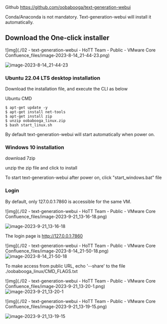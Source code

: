 
Github https://github.com/oobabooga/text-generation-webui

Conda/Anaconda is not mandatory. Text-generation-webui will install it automatically.

## Download the One-click installer

![img](./02 - text-generation-webui - HoTT Team - Public - VMware Core Confluence_files/image-2023-8-14_21-44-23.png)

![image-2023-8-14_21-44-23](https://github.com/router-gao/ai-demos/assets/144886373/016fc872-b319-4779-ac6f-0bbd8f67d927)


### Ubuntu 22.04 LTS desktop installation

Download the installation file, and execute the CLI as below

Ubuntu CMD

```shell
$ apt-get update -y
$ apt-get install net-tools
$ apt-get install zip
$ unzip oobabooga_linux.zip
$ bash start_linux.sh
```


By default text-generation-webui will start automatically when power on.

### Windows 10 installation

download 7zip

unzip the zip file and click to install

To start text-generation-webui after power on, click "start_windows.bat" file

### Login 

By default, only 127.0.0.1:7860 is accessible for the same VM.

![img](./02 - text-generation-webui - HoTT Team - Public - VMware Core Confluence_files/image-2023-9-21_13-16-18.png)

![image-2023-9-21_13-16-18](https://github.com/router-gao/ai-demos/assets/144886373/241b3f3e-4480-4836-b65c-dfb6027f7fef)

The login page is http://127.0.0.1:7860

![img](./02 - text-generation-webui - HoTT Team - Public - VMware Core Confluence_files/image-2023-8-14_21-50-18.png)
![image-2023-8-14_21-50-18](https://github.com/router-gao/ai-demos/assets/144886373/e2bc72e3-885e-4ff5-9d01-d6fab4010eda)


To make access from public URL, echo '--share' to the file ./oobabooga_linux/CMD_FLAGS.txt

![img](./02 - text-generation-webui - HoTT Team - Public - VMware Core Confluence_files/image-2023-9-21_13-20-1.png)
![image-2023-9-21_13-20-1](https://github.com/router-gao/ai-demos/assets/144886373/c209fc9d-3695-42df-9a98-47f818265315)



![img](./02 - text-generation-webui - HoTT Team - Public - VMware Core Confluence_files/image-2023-9-21_13-19-15.png)

![image-2023-9-21_13-19-15](https://github.com/router-gao/ai-demos/assets/144886373/8fa44b22-29e0-4ade-a2e9-86751e27a882)



